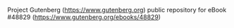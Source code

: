 Project Gutenberg (https://www.gutenberg.org) public repository for eBook #48829 (https://www.gutenberg.org/ebooks/48829)

